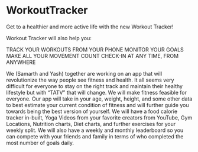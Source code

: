 # WorkoutTracker

Get to a healthier and more active life with the new Workout Tracker!

Workout Tracker will also help you:

TRACK YOUR WORKOUTS FROM YOUR PHONE
MONITOR YOUR GOALS
MAKE ALL YOUR MOVEMENT COUNT
CHECK-IN AT ANY TIME, FROM ANYWHERE

We (Samarth and Yash) together are working on an app that will revolutionize the way people see fitness and health. It all seems very difficult for everyone to stay on the right track and maintain their healthy lifestyle but with “TATV” that will change. We will make fitness feasible for everyone. Our app will take in your age, weight, height, and some other data to best estimate your current condition of fitness and will further guide you towards being the best version of yourself. We will have a food calorie tracker in-built, Yoga Videos from your favorite creators from YouTube, Gym Locations, Nutrition charts, Diet charts, and further exercises for your weekly split. We will also have a weekly and monthly leaderboard so you can compete with your friends and family in terms of who completed the most number of goals daily.
